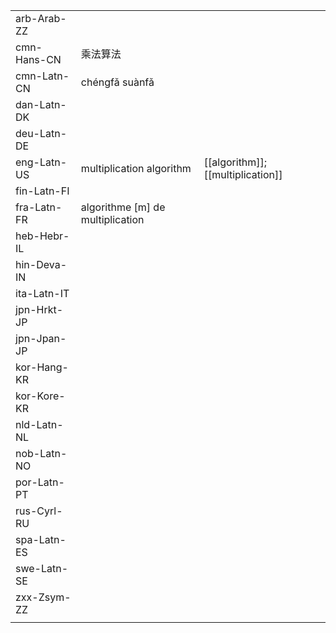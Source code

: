| | | |
|-|-|-|
| arb-Arab-ZZ |  |  |
| cmn-Hans-CN | 乘法算法 |  |
| cmn-Latn-CN | chéngfǎ suànfǎ |  |
| dan-Latn-DK |  |  |
| deu-Latn-DE |  |  |
| eng-Latn-US | multiplication algorithm | [[algorithm]]; [[multiplication]] |
| fin-Latn-FI |  |  |
| fra-Latn-FR | algorithme [m] de multiplication |  |
| heb-Hebr-IL |  |  |
| hin-Deva-IN |  |  |
| ita-Latn-IT |  |  |
| jpn-Hrkt-JP |  |  |
| jpn-Jpan-JP |  |  |
| kor-Hang-KR |  |  |
| kor-Kore-KR |  |  |
| nld-Latn-NL |  |  |
| nob-Latn-NO |  |  |
| por-Latn-PT |  |  |
| rus-Cyrl-RU |  |  |
| spa-Latn-ES |  |  |
| swe-Latn-SE |  |  |
| zxx-Zsym-ZZ |  |  |
|  |  |  |
